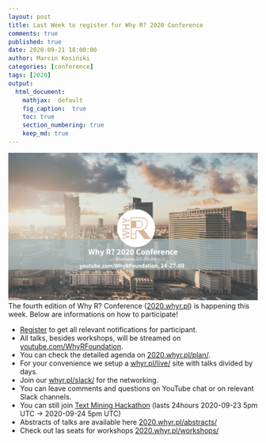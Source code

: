 ```yaml
---
layout: post
title: Last Week to register for Why R? 2020 Conference
comments: true
published: true
date: 2020-09-21 18:00:00
author: Marcin Kosiński
categories: [conference]
tags: [2020]
output:
  html_document:
    mathjax:  default
    fig_caption:  true
    toc: true
    section_numbering: true
    keep_md: true
---
```


<img src="/images/fulls/whyr2020/updated_cover2020_small.jpg" class="fit image"> The fourth edition of Why R? Conference ([2020.whyr.pl](https://2020.whyr.pl/)) is happening this week. Below are informations on how to participate!

- [Register](https://2020.whyr.pl/register/) to get all relevant notifications for participant.
- All talks, besides workshops, will be streamed on [youtube.com/WhyRFoundation](http://youtube.com/WhyRFoundation).
- You can check the detailed agenda on [2020.whyr.pl/plan/](https://2020.whyr.pl/plan/).
- For your convenience we setup a [whyr.pl/live/](http://whyr.pl/live/) site with talks divided by days.
- Join our [whyr.pl/slack/](http://whyr.pl/slack/) for the networking.
- You can leave comments and questions on YouTube chat or on relevant Slack channels.
- You can still join [Text Mining Hackathon](https://2020.whyr.pl/hackathon/) (lasts 24hours 2020-09-23 5pm UTC -> 2020-09-24 5pm UTC)
- Abstracts of talks are available here [2020.whyr.pl/abstracts/](https://2020.whyr.pl/abstracts/)
- Check out las seats for workshops [2020.whyr.pl/workshops/](https://2020.whyr.pl/workshops/)
